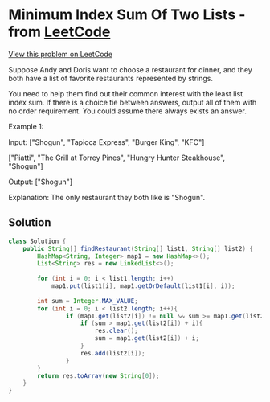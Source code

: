 # Minimum Index Sum Of Two Lists - from [LeetCode](https://leetcode.com)
[View this problem on LeetCode](https://leetcode.com/problems/minimum-index-sum-of-two-lists/)

 Suppose Andy and Doris want to choose a restaurant for dinner, and they both have a list of favorite restaurants represented by strings.

You need to help them find out their common interest with the least list index sum. If there is a choice tie between answers, output all of them with no order requirement. You could assume there always exists an answer.

Example 1:

Input:
["Shogun", "Tapioca Express", "Burger King", "KFC"]

["Piatti", "The Grill at Torrey Pines", "Hungry Hunter Steakhouse", "Shogun"]

Output: ["Shogun"]

Explanation: The only restaurant they both like is "Shogun".

## Solution
```java
class Solution {
    public String[] findRestaurant(String[] list1, String[] list2) {
        HashMap<String, Integer> map1 = new HashMap<>();
        List<String> res = new LinkedList<>();
        
        for (int i = 0; i < list1.length; i++) 
            map1.put(list1[i], map1.getOrDefault(list1[i], i));
        
        int sum = Integer.MAX_VALUE;
        for (int i = 0; i < list2.length; i++){
                if (map1.get(list2[i]) != null && sum >= map1.get(list2[i]) + i){
                    if (sum > map1.get(list2[i]) + i){
                        res.clear();
                        sum = map1.get(list2[i]) + i;
                    }
                    res.add(list2[i]);
                }
        }
        return res.toArray(new String[0]);
    }
}
```
